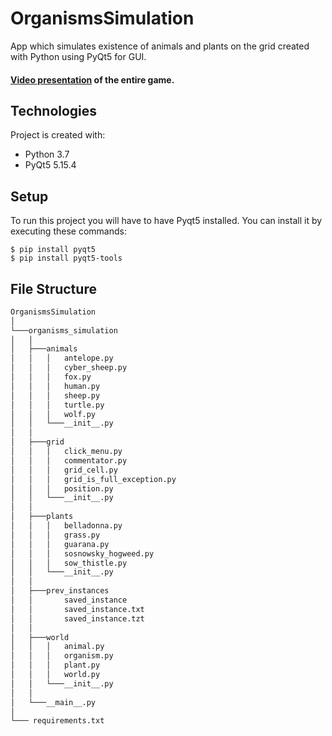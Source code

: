 # OrganismsSimulation
App which simulates existence of animals and plants on the grid created with Python using PyQt5 for GUI.

#### [Video presentation](https://youtu.be/0OELylNfb1g) of the entire game.

## Technologies
Project is created with:
* Python 3.7 
* PyQt5 5.15.4

## Setup
To run this project you will have to have Pyqt5 installed. You can install it by executing these commands:
```
$ pip install pyqt5
$ pip install pyqt5-tools
```

## File Structure
```bash
OrganismsSimulation
│
└───organisms_simulation
│   │
│   ├───animals
│   │   │   antelope.py
│   │   │   cyber_sheep.py
│   │   │   fox.py
│   │   │   human.py
│   │   │   sheep.py
│   │   │   turtle.py
│   │   │   wolf.py
│   │   └───__init__.py
│   │          
│   ├───grid
│   │   │   click_menu.py
│   │   │   commentator.py
│   │   │   grid_cell.py
│   │   │   grid_is_full_exception.py
│   │   │   position.py
│   │   └───__init__.py
│   │         
│   ├───plants
│   │   │   belladonna.py
│   │   │   grass.py
│   │   │   guarana.py
│   │   │   sosnowsky_hogweed.py
│   │   │   sow_thistle.py
│   │   └───__init__.py
│   │           
│   ├───prev_instances
│   │       saved_instance
│   │       saved_instance.txt
│   │       saved_instance.tzt
│   │
│   ├───world
│   │   │   animal.py
│   │   │   organism.py
│   │   │   plant.py
│   │   │   world.py
│   │   └───__init__.py     
│   │
│   └───__main__.py
│
└─── requirements.txt
```
